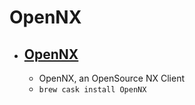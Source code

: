 # OpenNX
- [OpenNX](http://opennx.net/)
  - 
  - OpenNX, an OpenSource NX Client
  - `brew cask install OpenNX`
